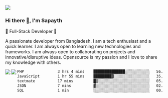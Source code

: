 <!-- **sapayth/sapayth** is a ✨ _special_ ✨ repository because its `README.md` (this file) appears on your GitHub profile.

Here are some ideas to get you started:

- 🔭 I’m currently working on ...
- 🌱 I’m currently learning ...
- 👯 I’m looking to collaborate on ...
- 🤔 I’m looking for help with ...
- 💬 Ask me about ...
- 📫 How to reach me: ...
- 😄 Pronouns: ...
- ⚡ Fun fact: ...
-->
![](https://user-images.githubusercontent.com/74038190/226190894-18e959ba-d458-4a94-ac44-790190f2a947.gif)
### Hi there 👋, I'm Sapayth

🚀 Full-Stack Developer 🚀

A passionate developer from Bangladesh. I am a tech enthusiast and a quick learner. I am always open to learning new technologies and frameworks. I am always open to collaborating on projects and innovative/disruptive ideas. Opensource is my passion and I love to share my knowledge with others.

<div>
<a href="https://github.com/sapayth/github-readme-stats">
  <img align="left" src="https://github-readme-stats.vercel.app/api?username=sapayth&show_icons=true&count_private=true" />
</a>
<a href="https://github.com/sapayth/github-readme-stats">
  <img align="left" src="https://github-readme-stats.vercel.app/api/top-langs/?username=sapayth" />
</a>
</div>
<!--START_SECTION:waka-->

```txt
PHP               3 hrs 4 mins    ██████████████░░░░░░░░░░░   56.36 %
JavaScript        1 hr 55 mins    ████████▓░░░░░░░░░░░░░░░░   35.25 %
textmate          17 mins         █▒░░░░░░░░░░░░░░░░░░░░░░░   05.29 %
JSON              7 mins          ▓░░░░░░░░░░░░░░░░░░░░░░░░   02.15 %
SQL               1 min           ░░░░░░░░░░░░░░░░░░░░░░░░░   00.48 %
```

<!--END_SECTION:waka-->
